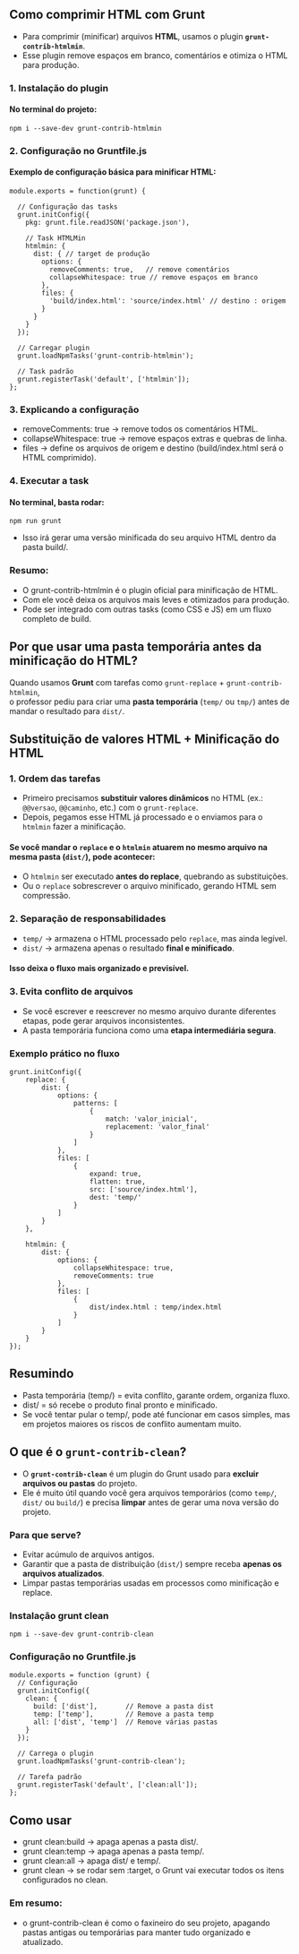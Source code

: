 ## Como comprimir HTML com Grunt
- Para comprimir (minificar) arquivos **HTML**, usamos o plugin **`grunt-contrib-htmlmin`**.  
- Esse plugin remove espaços em branco, comentários e otimiza o HTML para produção.

### 1. Instalação do plugin
#### No terminal do projeto:
```
npm i --save-dev grunt-contrib-htmlmin 
```

### 2. Configuração no Gruntfile.js
#### Exemplo de configuração básica para minificar HTML:
```
module.exports = function(grunt) {

  // Configuração das tasks
  grunt.initConfig({
    pkg: grunt.file.readJSON('package.json'),

    // Task HTMLMin
    htmlmin: {
      dist: { // target de produção
        options: {
          removeComments: true,   // remove comentários
          collapseWhitespace: true // remove espaços em branco
        },
        files: {
          'build/index.html': 'source/index.html' // destino : origem
        }
      }
    }
  });

  // Carregar plugin
  grunt.loadNpmTasks('grunt-contrib-htmlmin');

  // Task padrão
  grunt.registerTask('default', ['htmlmin']);
};
```

### 3. Explicando a configuração
- removeComments: true → remove todos os comentários HTML.
- collapseWhitespace: true → remove espaços extras e quebras de linha.
- files → define os arquivos de origem e destino (build/index.html será o HTML comprimido).

### 4. Executar a task
#### No terminal, basta rodar:
```
npm run grunt
```
- Isso irá gerar uma versão minificada do seu arquivo HTML dentro da pasta build/.

### Resumo:
- O grunt-contrib-htmlmin é o plugin oficial para minificação de HTML.
- Com ele você deixa os arquivos mais leves e otimizados para produção.
- Pode ser integrado com outras tasks (como CSS e JS) em um fluxo completo de build.

## Por que usar uma pasta temporária antes da minificação do HTML?

Quando usamos **Grunt** com tarefas como `grunt-replace` + `grunt-contrib-htmlmin`,  
o professor pediu para criar uma **pasta temporária** (`temp/` ou `tmp/`) antes de mandar o resultado para `dist/`.

## Substituição de valores HTML + Minificação do HTML

### 1. **Ordem das tarefas**  
- Primeiro precisamos **substituir valores dinâmicos** no HTML (ex.: `@@versao`, `@@caminho`, etc.) com o `grunt-replace`.  
- Depois, pegamos esse HTML já processado e o enviamos para o `htmlmin` fazer a minificação.

#### Se você mandar o `replace` **e o `htmlmin` atuarem no mesmo arquivo na mesma pasta (`dist/`)**, pode acontecer:
- O `htmlmin` ser executado **antes do replace**, quebrando as substituições.
- Ou o `replace` sobrescrever o arquivo minificado, gerando HTML sem compressão.

### 2. **Separação de responsabilidades**  
- `temp/` → armazena o HTML processado pelo `replace`, mas ainda legível.  
- `dist/` → armazena apenas o resultado **final e minificado**.  

#### Isso deixa o fluxo mais **organizado e previsível**.

### 3. **Evita conflito de arquivos**  
- Se você escrever e reescrever no mesmo arquivo durante diferentes etapas, pode gerar arquivos inconsistentes.  
- A pasta temporária funciona como uma **etapa intermediária segura**.

### Exemplo prático no fluxo

```
grunt.initConfig({
    replace: {
        dist: {
            options: {
                patterns: [
                    {
                        match: 'valor_inicial',
                        replacement: 'valor_final'
                    }
                ] 
            },
            files: [
                {
                    expand: true,
                    flatten: true,
                    src: ['source/index.html'],
                    dest: 'temp/'
                }
            ]
        }
    },

    htmlmin: {
        dist: {
            options: {
                collapseWhitespace: true,
                removeComments: true
            },
            files: [
                {
                    dist/index.html : temp/index.html
                }
            ]
        }
    }
});
```
## Resumindo
- Pasta temporária (temp/) = evita conflito, garante ordem, organiza fluxo.
- dist/ = só recebe o produto final pronto e minificado.
- Se você tentar pular o temp/, pode até funcionar em casos simples, mas em projetos maiores os riscos de conflito aumentam muito.

## O que é o `grunt-contrib-clean`?
- O **`grunt-contrib-clean`** é um plugin do Grunt usado para **excluir arquivos ou pastas** do projeto.
- Ele é muito útil quando você gera arquivos temporários (como `temp/`, `dist/` ou `build/`) e precisa **limpar** antes de gerar uma nova versão do projeto.

### Para que serve?
- Evitar acúmulo de arquivos antigos.
- Garantir que a pasta de distribuição (`dist/`) sempre receba **apenas os arquivos atualizados**.
- Limpar pastas temporárias usadas em processos como minificação e replace.

### Instalação grunt clean
```
npm i --save-dev grunt-contrib-clean 
```
### Configuração no Gruntfile.js
```
module.exports = function (grunt) {
  // Configuração
  grunt.initConfig({
    clean: {
      build: ['dist'],       // Remove a pasta dist
      temp: ['temp'],        // Remove a pasta temp
      all: ['dist', 'temp']  // Remove várias pastas
    }
  });

  // Carrega o plugin
  grunt.loadNpmTasks('grunt-contrib-clean');

  // Tarefa padrão
  grunt.registerTask('default', ['clean:all']);
};
```
## Como usar
- grunt clean:build → apaga apenas a pasta dist/.
- grunt clean:temp → apaga apenas a pasta temp/.
- grunt clean:all → apaga dist/ e temp/.
- grunt clean → se rodar sem :target, o Grunt vai executar todos os itens configurados no clean.

### Em resumo:
- o grunt-contrib-clean é como o faxineiro do seu projeto, apagando pastas antigas ou temporárias para manter tudo organizado e atualizado.